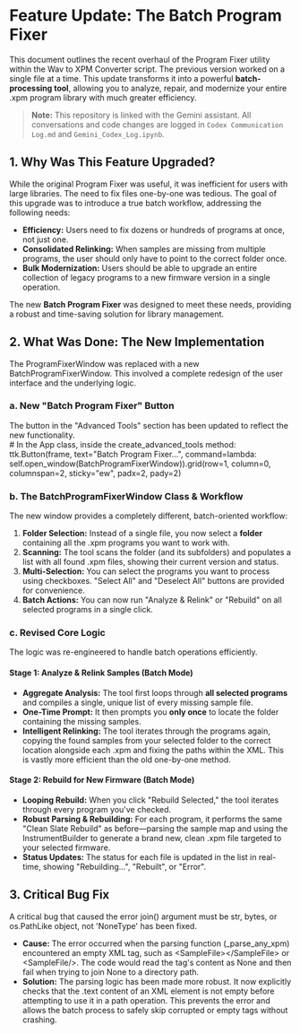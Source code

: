 # **Feature Update: The Batch Program Fixer**

This document outlines the recent overhaul of the Program Fixer utility within the Wav to XPM Converter script. The previous version worked on a single file at a time. This update transforms it into a powerful **batch-processing tool**, allowing you to analyze, repair, and modernize your entire .xpm program library with much greater efficiency.

> **Note:** This repository is linked with the Gemini assistant. All conversations and code changes are logged in `Codex Communication Log.md` and `Gemini_Codex_Log.ipynb`.
## **1\. Why Was This Feature Upgraded?**

While the original Program Fixer was useful, it was inefficient for users with large libraries. The need to fix files one-by-one was tedious. The goal of this upgrade was to introduce a true batch workflow, addressing the following needs:

* **Efficiency:** Users need to fix dozens or hundreds of programs at once, not just one.  
* **Consolidated Relinking:** When samples are missing from multiple programs, the user should only have to point to the correct folder once.  
* **Bulk Modernization:** Users should be able to upgrade an entire collection of legacy programs to a new firmware version in a single operation.

The new **Batch Program Fixer** was designed to meet these needs, providing a robust and time-saving solution for library management.

## **2\. What Was Done: The New Implementation**

The ProgramFixerWindow was replaced with a new BatchProgramFixerWindow. This involved a complete redesign of the user interface and the underlying logic.

### **a. New "Batch Program Fixer" Button**

The button in the "Advanced Tools" section has been updated to reflect the new functionality.  
\# In the App class, inside the create\_advanced\_tools method:  
ttk.Button(frame, text="Batch Program Fixer...", command=lambda: self.open\_window(BatchProgramFixerWindow)).grid(row=1, column=0, columnspan=2, sticky="ew", padx=2, pady=2)

### **b. The BatchProgramFixerWindow Class & Workflow**

The new window provides a completely different, batch-oriented workflow:

1. **Folder Selection:** Instead of a single file, you now select a **folder** containing all the .xpm programs you want to work with.  
2. **Scanning:** The tool scans the folder (and its subfolders) and populates a list with all found .xpm files, showing their current version and status.  
3. **Multi-Selection:** You can select the programs you want to process using checkboxes. "Select All" and "Deselect All" buttons are provided for convenience.  
4. **Batch Actions:** You can now run "Analyze & Relink" or "Rebuild" on all selected programs in a single click.

### **c. Revised Core Logic**

The logic was re-engineered to handle batch operations efficiently.

#### **Stage 1: Analyze & Relink Samples (Batch Mode)**

* **Aggregate Analysis:** The tool first loops through **all selected programs** and compiles a single, unique list of every missing sample file.  
* **One-Time Prompt:** It then prompts you **only once** to locate the folder containing the missing samples.  
* **Intelligent Relinking:** The tool iterates through the programs again, copying the found samples from your selected folder to the correct location alongside each .xpm and fixing the paths within the XML. This is vastly more efficient than the old one-by-one method.

#### **Stage 2: Rebuild for New Firmware (Batch Mode)**

* **Looping Rebuild:** When you click "Rebuild Selected," the tool iterates through every program you've checked.  
* **Robust Parsing & Rebuilding:** For each program, it performs the same "Clean Slate Rebuild" as before—parsing the sample map and using the InstrumentBuilder to generate a brand new, clean .xpm file targeted to your selected firmware.  
* **Status Updates:** The status for each file is updated in the list in real-time, showing "Rebuilding...", "Rebuilt", or "Error".

## **3\. Critical Bug Fix**

A critical bug that caused the error join() argument must be str, bytes, or os.PathLike object, not 'NoneType' has been fixed.

* **Cause:** The error occurred when the parsing function (\_parse\_any\_xpm) encountered an empty XML tag, such as \<SampleFile\>\</SampleFile\> or \<SampleFile/\>. The code would read the tag's content as None and then fail when trying to join None to a directory path.  
* **Solution:** The parsing logic has been made more robust. It now explicitly checks that the .text content of an XML element is not empty before attempting to use it in a path operation. This prevents the error and allows the batch process to safely skip corrupted or empty tags without crashing.